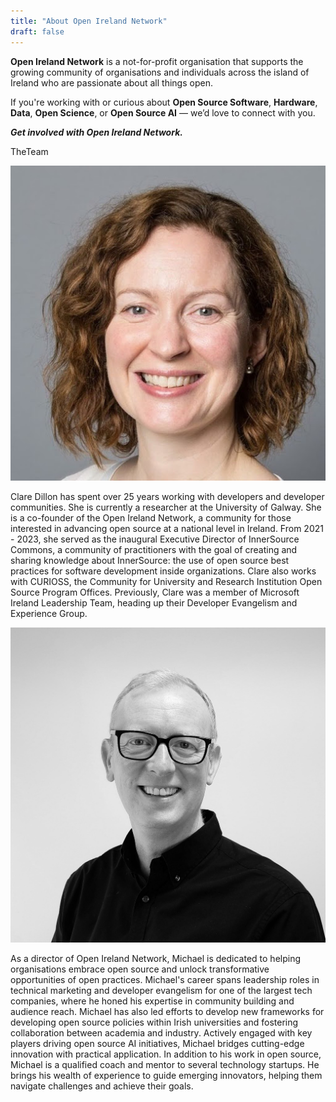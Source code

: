 ```yaml
---
title: "About Open Ireland Network"
draft: false
---
```

**Open Ireland Network** is a not-for-profit organisation that supports the growing community of organisations and individuals across the island of Ireland who are passionate about all things open.  

If you're working with or curious about **Open Source Software**, **Hardware**, **Data**, **Open Science**, or **Open Source AI** — we’d love to connect with you.

_**Get involved with Open Ireland Network.**_

<div class="row text-center justify-content-md-center" id="team">
  <div class="col-sm-12">
    <p class="h1">TheTeam</p>
  </div>
   <div class="col-12 col-sm-6">
    <div class="row">
      <div class="col-6 offset-3">
        <img src="/static/images/about/team/clare.png" alt="Clare Dillon"/>
      </div>
    </div>
    <p>Clare Dillon has spent over 25 years working with developers and developer communities. She is currently a researcher at the University of Galway. She is a co-founder of the Open Ireland Network, a community for those interested in advancing open source at a national level in Ireland. From 2021 - 2023, she served as the inaugural Executive Director of InnerSource Commons, a community of practitioners with the goal of creating and sharing knowledge about InnerSource: the use of open source best practices for software development inside organizations. Clare also works with CURIOSS, the Community for University and Research Institution Open Source Program Offices. Previously, Clare was a member of Microsoft Ireland Leadership Team, heading up their Developer Evangelism and Experience Group.</p>
    </p>
  </div>
  <div class="col-12 col-sm-6">
    <div class="row">
      <div class="col-6 offset-3">
        <img src="/static/images/about/team/michael.jpg" alt="Michael Meagher"/>
      </div>
    </div>
  </div>
    <p>As a director of Open Ireland Network, Michael is dedicated to helping organisations embrace open source and unlock transformative opportunities of open practices. Michael's career spans leadership roles in technical marketing and developer evangelism for one of the largest tech companies, where he honed his expertise in community building and audience reach. Michael has also led efforts to develop new frameworks for developing open source policies within Irish universities and fostering collaboration between academia and industry. 
    Actively engaged with key players driving open source AI initiatives, Michael bridges cutting-edge innovation with practical application. In addition to his work in open source, Michael is a qualified coach and mentor to several technology startups. He brings his wealth of experience to guide emerging innovators, helping them navigate challenges and achieve their goals.
    </p>
  </div>
    </p>
  </div>
</div>